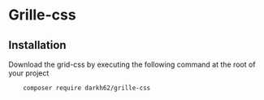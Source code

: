 # Grille-css

## Installation

Download the grid-css by executing the following command at the root of your project

        composer require darkh62/grille-css

